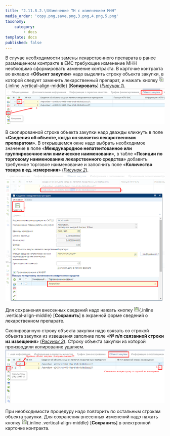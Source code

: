 ```yaml
---
title: "2.11.8.2.\tИзменение ТН с изменением МНН"
media_order: 'copy.png,save.png,3.png,4.png,5.png'
taxonomy:
    category:
        - docs
template: docs
published: false
---
```


В случае необходимости замены лекарственного препарата в ранее размещенном контракте в ЕИС требующее изменение МНН необходимо сформировать изменение контракта. В карточке контракта во вкладке «**Объект закупки**» надо выделить строку объекта закупки, в которой следует заменить лекарственный препарат, и нажать кнопку ![](copy.png){.inline .vertical-align-middle} [**Копировать**] [(*Рисунок 1*)](#ris-1).
![Рисунок 1. Объект закупки](3.png?id=ris-1)

В скопированной строке объекта закупки надо дважды кликнуть в поле «**Сведения об объекте, когда он является лекарственным препаратом**». В открывшемся окне надо выбрать необходимое значение в поле «**Международное непатентованное или группировочное или химическое наименовани**», в табле «**Позиции по торговому наименованию лекарственного средства**» добавить требуемое торговое наименование и заполнить поле «**Количество товара в ед. измерения**» [(*Рисунок 2*)](#ris-2).
![Рисунок 2. Заполнение информации о новом ТН](4.png?id=ris-2)

Для сохранения внесенных сведений надо нажать кнопку ![](save.png){.inline .vertical-align-middle} [**Сохранить**] в экранной форме сведений о лекарственном препарате.

Скопированную строку объекта закупки надо связать со строкой объекта закупки из извещения заполнив поле «**№ п/п связанной строки из извещения**» [(*Рисунок 3*)](#ris-3). Строку объекта закупки из которой производили копирование удаляем.
![Рисунок 3. Новую строку связываем с извещением. Старую строку удаляем](5.png?id=ris-3)

При необходимости процедуру надо повторить по остальным строкам объекта закупки. Для сохранения внесенных изменений надо нажать кнопку ![](save.png){.inline .vertical-align-middle} [**Сохранить**] в электронной карточке контракта.